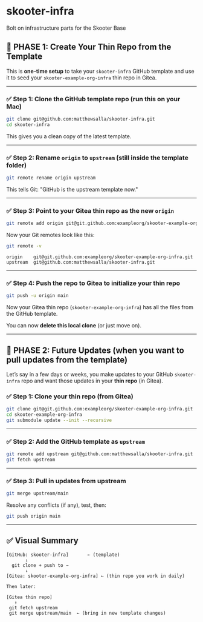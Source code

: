 # skooter-infra
Bolt on infrastructure parts for the Skooter Base

## 🧱 PHASE 1: Create Your Thin Repo from the Template

This is **one-time setup** to take your `skooter-infra` GitHub template and use it to seed your `skooter-example-org-infra` thin repo in Gitea.

---

### ✅ Step 1: Clone the GitHub template repo (run this on your Mac)

```bash
git clone git@github.com:matthewsalla/skooter-infra.git
cd skooter-infra
```

This gives you a clean copy of the latest template.

---

### ✅ Step 2: Rename `origin` to `upstream` (still inside the template folder)

```bash
git remote rename origin upstream
```

This tells Git: "GitHub is the upstream template now."

---

### ✅ Step 3: Point to your **Gitea thin repo** as the new `origin`

```bash
git remote add origin git@git.github.com:exampleorg/skooter-example-org-infra.git
```

Now your Git remotes look like this:

```bash
git remote -v
```

```
origin    git@git.github.com:exampleorg/skooter-example-org-infra.git
upstream  git@github.com:matthewsalla/skooter-infra.git
```

---

### ✅ Step 4: Push the repo to Gitea to initialize your thin repo

```bash
git push -u origin main
```

Now your Gitea thin repo (`skooter-example-org-infra`) has all the files from the GitHub template.

You can now **delete this local clone** (or just move on).

---

## 🔁 PHASE 2: Future Updates (when you want to pull updates from the template)

Let’s say in a few days or weeks, you make updates to your GitHub `skooter-infra` repo and want those updates in your **thin repo** (in Gitea).

### ✅ Step 1: Clone your thin repo (from Gitea)

```bash
git clone git@git.github.com:exampleorg/skooter-example-org-infra.git
cd skooter-example-org-infra
git submodule update --init --recursive
```

---

### ✅ Step 2: Add the GitHub template as `upstream`

```bash
git remote add upstream git@github.com:matthewsalla/skooter-infra.git
git fetch upstream
```

---

### ✅ Step 3: Pull in updates from upstream

```bash
git merge upstream/main
```

Resolve any conflicts (if any), test, then:

```bash
git push origin main
```

---

## ✅ Visual Summary

```text
[GitHub: skooter-infra]       ← (template)
       ↓
  git clone + push to →
       ↓
[Gitea: skooter-example-org-infra] ← (thin repo you work in daily)

Then later:

[Gitea thin repo]
   ↑
 git fetch upstream
 git merge upstream/main  ← (bring in new template changes)
```
